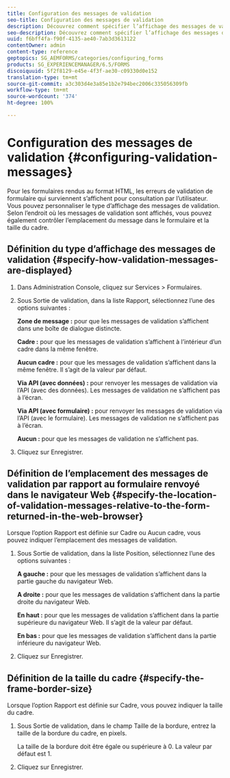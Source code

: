 ```yaml
---
title: Configuration des messages de validation
seo-title: Configuration des messages de validation
description: Découvrez comment spécifier l’affichage des messages de validation et leur emplacement par rapport au formulaire renvoyé dans le navigateur Web.
seo-description: Découvrez comment spécifier l’affichage des messages de validation et leur emplacement par rapport au formulaire renvoyé dans le navigateur Web.
uuid: f6bff4fa-f90f-4135-ae40-7ab3d3613122
contentOwner: admin
content-type: reference
geptopics: SG_AEMFORMS/categories/configuring_forms
products: SG_EXPERIENCEMANAGER/6.5/FORMS
discoiquuid: 5f2f8129-e45e-4f3f-ae30-c09330d0e152
translation-type: tm+mt
source-git-commit: a3c303d4e3a85e1b2e794bec2006c335056309fb
workflow-type: tm+mt
source-wordcount: '374'
ht-degree: 100%

---
```



# Configuration des messages de validation {#configuring-validation-messages}

Pour les formulaires rendus au format HTML, les erreurs de validation de formulaire qui surviennent s’affichent pour consultation par l’utilisateur. Vous pouvez personnaliser le type d’affichage des messages de validation. Selon l’endroit où les messages de validation sont affichés, vous pouvez également contrôler l’emplacement du message dans le formulaire et la taille du cadre.

## Définition du type d’affichage des messages de validation {#specify-how-validation-messages-are-displayed}

1. Dans Administration Console, cliquez sur Services > Formulaires.
1. Sous Sortie de validation, dans la liste Rapport, sélectionnez l’une des options suivantes :

   **Zone de message :** pour que les messages de validation s’affichent dans une boîte de dialogue distincte.

   **Cadre :** pour que les messages de validation s’affichent à l’intérieur d’un cadre dans la même fenêtre.

   **Aucun cadre :** pour que les messages de validation s’affichent dans la même fenêtre. Il s’agit de la valeur par défaut.

   **Via API (avec données) :** pour renvoyer les messages de validation via l’API (avec des données). Les messages de validation ne s’affichent pas à l’écran.

   **Via API (avec formulaire) :** pour renvoyer les messages de validation via l’API (avec le formulaire). Les messages de validation ne s’affichent pas à l’écran.

   **Aucun :** pour que les messages de validation ne s’affichent pas.

1. Cliquez sur Enregistrer.

## Définition de l’emplacement des messages de validation par rapport au formulaire renvoyé dans le navigateur Web {#specify-the-location-of-validation-messages-relative-to-the-form-returned-in-the-web-browser}

Lorsque l’option Rapport est définie sur Cadre ou Aucun cadre, vous pouvez indiquer l’emplacement des messages de validation.

1. Sous Sortie de validation, dans la liste Position, sélectionnez l’une des options suivantes :

   **A gauche :** pour que les messages de validation s’affichent dans la partie gauche du navigateur Web.

   **A droite :** pour que les messages de validation s’affichent dans la partie droite du navigateur Web.

   **En haut :** pour que les messages de validation s’affichent dans la partie supérieure du navigateur Web. Il s’agit de la valeur par défaut.

   **En bas :** pour que les messages de validation s’affichent dans la partie inférieure du navigateur Web.

1. Cliquez sur Enregistrer.

## Définition de la taille du cadre {#specify-the-frame-border-size}

Lorsque l’option Rapport est définie sur Cadre, vous pouvez indiquer la taille du cadre.

1. Sous Sortie de validation, dans le champ Taille de la bordure, entrez la taille de la bordure du cadre, en pixels.

   La taille de la bordure doit être égale ou supérieure à 0. La valeur par défaut est 1.

1. Cliquez sur Enregistrer.

